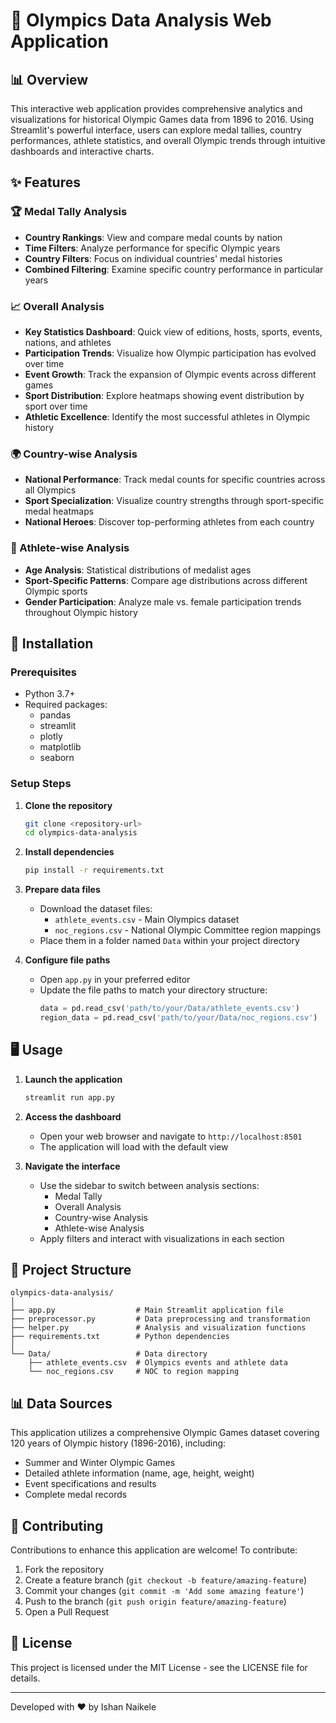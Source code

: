 # 🏅 Olympics Data Analysis Web Application

 

## 📊 Overview

This interactive web application provides comprehensive analytics and visualizations for historical Olympic Games data from 1896 to 2016. Using Streamlit's powerful interface, users can explore medal tallies, country performances, athlete statistics, and overall Olympic trends through intuitive dashboards and interactive charts.

## ✨ Features

### 🏆 Medal Tally Analysis
- **Country Rankings**: View and compare medal counts by nation
- **Time Filters**: Analyze performance for specific Olympic years
- **Country Filters**: Focus on individual countries' medal histories
- **Combined Filtering**: Examine specific country performance in particular years

### 📈 Overall Analysis
- **Key Statistics Dashboard**: Quick view of editions, hosts, sports, events, nations, and athletes
- **Participation Trends**: Visualize how Olympic participation has evolved over time
- **Event Growth**: Track the expansion of Olympic events across different games
- **Sport Distribution**: Explore heatmaps showing event distribution by sport over time
- **Athletic Excellence**: Identify the most successful athletes in Olympic history

### 🌍 Country-wise Analysis
- **National Performance**: Track medal counts for specific countries across all Olympics
- **Sport Specialization**: Visualize country strengths through sport-specific medal heatmaps
- **National Heroes**: Discover top-performing athletes from each country

### 🏃 Athlete-wise Analysis
- **Age Analysis**: Statistical distributions of medalist ages
- **Sport-Specific Patterns**: Compare age distributions across different Olympic sports
- **Gender Participation**: Analyze male vs. female participation trends throughout Olympic history

## 🚀 Installation

### Prerequisites
- Python 3.7+
- Required packages:
  - pandas
  - streamlit
  - plotly
  - matplotlib
  - seaborn

### Setup Steps

1. **Clone the repository**
   ```bash
   git clone <repository-url>
   cd olympics-data-analysis
   ```

2. **Install dependencies**
   ```bash
   pip install -r requirements.txt
   ```

3. **Prepare data files**
   - Download the dataset files:
     - `athlete_events.csv` - Main Olympics dataset
     - `noc_regions.csv` - National Olympic Committee region mappings
   - Place them in a folder named `Data` within your project directory

4. **Configure file paths**
   - Open `app.py` in your preferred editor
   - Update the file paths to match your directory structure:
     ```python
     data = pd.read_csv('path/to/your/Data/athlete_events.csv')
     region_data = pd.read_csv('path/to/your/Data/noc_regions.csv')
     ```

## 🖥️ Usage

1. **Launch the application**
   ```bash
   streamlit run app.py
   ```

2. **Access the dashboard**
   - Open your web browser and navigate to `http://localhost:8501`
   - The application will load with the default view

3. **Navigate the interface**
   - Use the sidebar to switch between analysis sections:
     - Medal Tally
     - Overall Analysis
     - Country-wise Analysis
     - Athlete-wise Analysis
   - Apply filters and interact with visualizations in each section

## 📁 Project Structure

```
olympics-data-analysis/
│
├── app.py                  # Main Streamlit application file
├── preprocessor.py         # Data preprocessing and transformation
├── helper.py               # Analysis and visualization functions
├── requirements.txt        # Python dependencies
│
└── Data/                   # Data directory
    ├── athlete_events.csv  # Olympics events and athlete data
    └── noc_regions.csv     # NOC to region mapping
```

## 📊 Data Sources

This application utilizes a comprehensive Olympic Games dataset covering 120 years of Olympic history (1896-2016), including:

- Summer and Winter Olympic Games
- Detailed athlete information (name, age, height, weight)
- Event specifications and results
- Complete medal records

## 🤝 Contributing

Contributions to enhance this application are welcome! To contribute:

1. Fork the repository
2. Create a feature branch (`git checkout -b feature/amazing-feature`)
3. Commit your changes (`git commit -m 'Add some amazing feature'`)
4. Push to the branch (`git push origin feature/amazing-feature`)
5. Open a Pull Request

## 📜 License

This project is licensed under the MIT License - see the LICENSE file for details.

---

 

Developed with ❤️ by  Ishan Naikele

